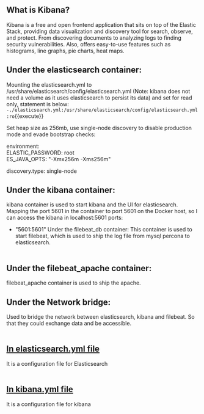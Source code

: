 ## What is Kibana?
Kibana is a free and open frontend application that sits on top of the Elastic Stack, providing data visualization and discovery tool for search, observe, and protect. From discovering documents to analyzing logs to finding security vulnerabilities. Also, offers easy-to-use features such as histograms, line graphs, pie charts, heat maps. 

## <b>Under the elasticsearch container:</b>
Mounting the elasticsearch.yml to /usr/share/elasticsearch/config/elasticsearch.yml (Note: kibana does not need a volume as it uses elasticsearch to persist its data) and set for read only, statement is below:
`-./elasticsearch.yml:/usr/share/elasticsearch/config/elasticsearch.yml:ro`{{execute}}

Set heap size as 256mb, use single-node discovery to disable production mode and evade bootstrap checks:

environment:
<br>ELASTIC_PASSWORD: root</br>
ES_JAVA_OPTS: "-Xmx256m -Xms256m"

discovery.type: single-node

## <b>Under the kibana container:</b>
kibana container is used to start kibana and the UI for elasticsearch. Mapping the port 5601 in the container to port 5601 on the Docker host, so I can access the kibana in localhost:5601	
ports:

- "5601:5601"
Under the filebeat_db container:
This container is used to start filebeat, which is used to ship the log file from mysql percona to elasticsearch.
<br></br>
## <b>Under the filebeat_apache container:</b>
filebeat_apache container is used to ship the apache.

## <b>Under the Network bridge:</b>
Used to bridge the network between elasticsearch, kibana and filebeat. So that they could exchange data and be accessible. 
<br></br>
## <b><u>In elasticsearch.yml file</b></u>
It is a configuration file for Elasticsearch
<br></br>
## <b><u>In kibana.yml file</b></u>
It is a configuration file for kibana
